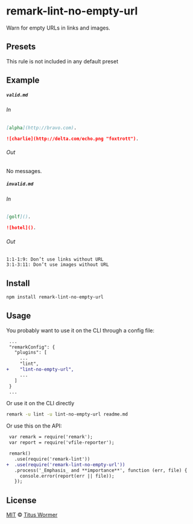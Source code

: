 <!--This file is generated-->

# remark-lint-no-empty-url

Warn for empty URLs in links and images.

## Presets

This rule is not included in any default preset

## Example

##### `valid.md`

###### In

```markdown
[alpha](http://bravo.com).

![charlie](http://delta.com/echo.png "foxtrott").
```

###### Out

No messages.

##### `invalid.md`

###### In

```markdown
[golf]().

![hotel]().
```

###### Out

```text
1:1-1:9: Don’t use links without URL
3:1-3:11: Don’t use images without URL
```

## Install

```sh
npm install remark-lint-no-empty-url
```

## Usage

You probably want to use it on the CLI through a config file:

```diff
 ...
 "remarkConfig": {
   "plugins": [
     ...
     "lint",
+    "lint-no-empty-url",
     ...
   ]
 }
 ...
```

Or use it on the CLI directly

```sh
remark -u lint -u lint-no-empty-url readme.md
```

Or use this on the API:

```diff
 var remark = require('remark');
 var report = require('vfile-reporter');

 remark()
   .use(require('remark-lint'))
+  .use(require('remark-lint-no-empty-url'))
   .process('_Emphasis_ and **importance**', function (err, file) {
     console.error(report(err || file));
   });
```

## License

[MIT](https://github.com/wooorm/remark-lint/blob/master/LICENSE) © [Titus Wormer](http://wooorm.com)
